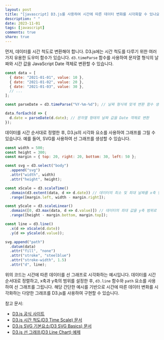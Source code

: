 ```yaml
---
layout: post
title: "[javascript] D3.js를 사용하여 시간에 따른 데이터 변화를 시각화할 수 있나요?"
description: " "
date: 2023-11-01
tags: [javascript]
comments: true
share: true
---
```


먼저, 데이터를 시간 척도로 변환해야 합니다. D3.js에는 시간 척도를 다루기 위한 여러 가지 유용한 도우미 함수가 있습니다. `d3.timeParse` 함수를 사용하여 문자열 형식의 날짜와 시간 값을 JavaScript Date 객체로 변환할 수 있습니다.

```javascript
const data = [
  { date: "2021-01-01", value: 10 },
  { date: "2021-01-02", value: 20 },
  { date: "2021-01-03", value: 30 },
  // ...
];

const parseDate = d3.timeParse("%Y-%m-%d"); // 날짜 형식에 맞게 변환 함수 생성

data.forEach(d => {
  d.date = parseDate(d.date); // 문자열 형태의 날짜 값을 Date 객체로 변환
});
```

데이터를 시간 순서대로 정렬한 후, D3.js의 시각화 요소를 사용하여 그래프를 그릴 수 있습니다. 예를 들어, SVG를 사용하여 선 그래프를 생성할 수 있습니다.

```javascript
const width = 500;
const height = 300;
const margin = { top: 20, right: 20, bottom: 30, left: 50 };

const svg = d3.select("body")
  .append("svg")
  .attr("width", width)
  .attr("height", height);

const xScale = d3.scaleTime()
  .domain(d3.extent(data, d => d.date)) // 데이터의 최소 및 최대 날짜를 x축 범위로 설정
  .range([margin.left, width - margin.right]);

const yScale = d3.scaleLinear()
  .domain([0, d3.max(data, d => d.value)]) // 데이터의 최대 값을 y축 범위로 설정
  .range([height - margin.bottom, margin.top]);

const line = d3.line()
  .x(d => xScale(d.date))
  .y(d => yScale(d.value));

svg.append("path")
  .datum(data)
  .attr("fill", "none")
  .attr("stroke", "steelblue")
  .attr("stroke-width", 1.5)
  .attr("d", line);
```

위의 코드는 시간에 따른 데이터를 선 그래프로 시각화하는 예시입니다. 데이터를 시간 순서대로 정렬하고, x축과 y축의 범위를 설정한 후, `d3.line` 함수와 `path` 요소를 사용하여 선 그래프를 그립니다. 해당 간단한 예시를 기반으로 시간에 따른 데이터 변화를 시각화하는 다양한 그래프를 D3.js를 사용하여 구현할 수 있습니다.

참고 문서:
- [D3.js 공식 사이트](https://d3js.org/)
- [D3.js 시간 척도(D3 Time Scale) 문서](https://github.com/d3/d3-scale#time-scales)
- [D3.js SVG 기본요소(D3 SVG Basics) 문서](https://github.com/d3/d3-shape#curves)
- [D3.js 선 그래프(D3 Line Chart) 예제](https://observablehq.com/@d3/line-chart)